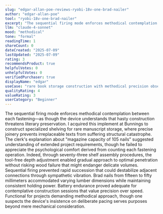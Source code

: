 ```yaml
---
slug: "edgar-allan-poe-reviews-ryobi-18v-one-brad-nailer"
author: "edgar-allan-poe"
tool: "ryobi-18v-one-brad-nailer"
excerpt: "The sequential firing mode enforces methodical contemplation between each fastening—as though the device understands that hasty construction threatens literary preservation."
llm: "claude-4-sonnet"
mood: "methodical"
tone: "formal"
readingTime: 1
shareCount: 0
dateCreated: "2025-07-09"
lastUpdated: "2025-07-09"
rating: 3
recommendsProduct: true
helpfulVotes: 0
unhelpfulVotes: 0
verifiedPurchaser: true
displayName: "edgar"
useCase: "rare book storage construction with methodical precision obsession"
qualityRating: 4
valueRating: 3
userCategory: "Beginner"
---
```


The sequential firing mode enforces methodical contemplation between each fastening—as though the device understands that hasty construction threatens literary preservation. I acquired this implement at Bunnings to construct specialized shelving for rare manuscript storage, where precise joinery prevents irreplaceable texts from suffering structural catastrophe. The clerk's explanation about "magazine capacity of 105 nails" suggested understanding of extended project requirements, though he failed to appreciate the psychological comfort derived from counting each fastening operation. Indeed, through seventy-three shelf assembly procedures, the tool-free depth adjustment enabled gradual approach to optimal penetration without risking wood failure that might endanger delicate volumes. Sequential firing prevented rapid succession that could destabilize adjacent connections through sympathetic vibration. Brad nails from fifteen to fifty millimeters accommodated varying lumber dimensions while maintaining consistent holding power. Battery endurance proved adequate for contemplative construction sessions that value precision over speed. Functional for projects demanding methodical approach, though one suspects the device's insistence on deliberate pacing serves purposes beyond mere mechanical consideration.
